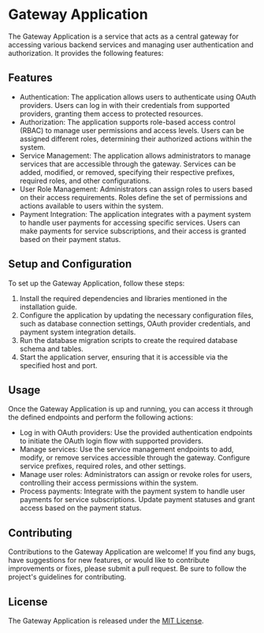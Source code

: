 # Gateway Application

The Gateway Application is a service that acts as a central gateway for accessing various backend services and managing user authentication and authorization. It provides the following features:

## Features

- Authentication: The application allows users to authenticate using OAuth providers. Users can log in with their credentials from supported providers, granting them access to protected resources.
- Authorization: The application supports role-based access control (RBAC) to manage user permissions and access levels. Users can be assigned different roles, determining their authorized actions within the system.
- Service Management: The application allows administrators to manage services that are accessible through the gateway. Services can be added, modified, or removed, specifying their respective prefixes, required roles, and other configurations.
- User Role Management: Administrators can assign roles to users based on their access requirements. Roles define the set of permissions and actions available to users within the system.
- Payment Integration: The application integrates with a payment system to handle user payments for accessing specific services. Users can make payments for service subscriptions, and their access is granted based on their payment status.

## Setup and Configuration

To set up the Gateway Application, follow these steps:

1. Install the required dependencies and libraries mentioned in the installation guide.
2. Configure the application by updating the necessary configuration files, such as database connection settings, OAuth provider credentials, and payment system integration details.
3. Run the database migration scripts to create the required database schema and tables.
4. Start the application server, ensuring that it is accessible via the specified host and port.

## Usage

Once the Gateway Application is up and running, you can access it through the defined endpoints and perform the following actions:

- Log in with OAuth providers: Use the provided authentication endpoints to initiate the OAuth login flow with supported providers.
- Manage services: Use the service management endpoints to add, modify, or remove services accessible through the gateway. Configure service prefixes, required roles, and other settings.
- Manage user roles: Administrators can assign or revoke roles for users, controlling their access permissions within the system.
- Process payments: Integrate with the payment system to handle user payments for service subscriptions. Update payment statuses and grant access based on the payment status.

## Contributing

Contributions to the Gateway Application are welcome! If you find any bugs, have suggestions for new features, or would like to contribute improvements or fixes, please submit a pull request. Be sure to follow the project's guidelines for contributing.

## License

The Gateway Application is released under the [MIT License](LICENSE).
